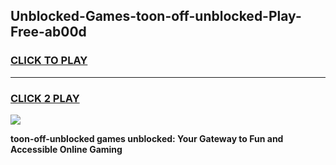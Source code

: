 
## Unblocked-Games-toon-off-unblocked-Play-Free-ab00d
<h3>
<a href="https://premium76.site?title=toon-off-unblocked&ref=12A">CLICK TO PLAY</a></h3>
<hr>

<h3>
<a href="https://premium76.site?title=toon-off-unblocked&ref=12A">CLICK 2 PLAY</a>
  
</h3>

<a href="https://premium76.site?title=toon-off-unblocked&ref=12A"><img src="https://clearcache.store/games.png"></a>


**toon-off-unblocked games unblocked: Your Gateway to Fun and Accessible Online Gaming**
